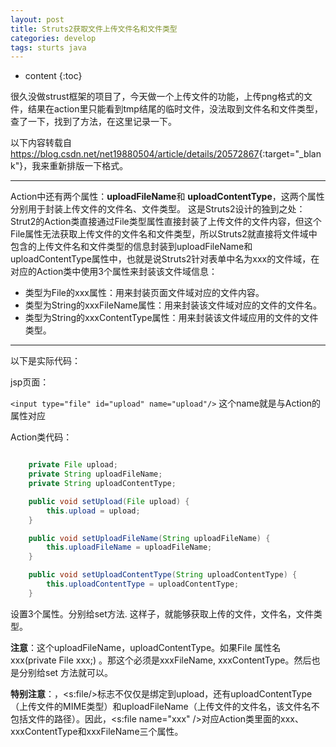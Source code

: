 ```yaml
---
layout: post
title: Struts2获取文件上传文件名和文件类型
categories: develop
tags: sturts java
---
```


* content
{:toc}

很久没做strust框架的项目了，今天做一个上传文件的功能，上传png格式的文件，结果在action里只能看到tmp结尾的临时文件，没法取到文件名和文件类型，查了一下，找到了方法，在这里记录一下。

以下内容转载自<https://blog.csdn.net/net19880504/article/details/20572867>{:target="_blank"}，我来重新排版一下格式。




---------------------------------

Action中还有两个属性：**uploadFileName**和 **uploadContentType**，这两个属性分别用于封装上传文件的文件名、文件类型。
这是Struts2设计的独到之处：Strut2的Action类直接通过File类型属性直接封装了上传文件的文件内容，但这个File属性无法获取上传文件的文件名和文件类型，所以Struts2就直接将文件域中包含的上传文件名和文件类型的信息封装到uploadFileName和 uploadContentType属性中，也就是说Struts2针对表单中名为xxx的文件域，在对应的Action类中使用3个属性来封装该文件域信息：

- 类型为File的xxx属性：用来封装页面文件域对应的文件内容。
- 类型为String的xxxFileName属性：用来封装该文件域对应的文件的文件名。
- 类型为String的xxxContentType属性：用来封装该文件域应用的文件的文件类型。

---------------------------------

以下是实际代码：

jsp页面：

```<input type="file" id="upload" name="upload"/>```  这个name就是与Action的属性对应

Action类代码：

```java

    private File upload;
    private String uploadFileName;
    private String uploadContentType;

    public void setUpload(File upload) {
        this.upload = upload;
    }

    public void setUploadFileName(String uploadFileName) {
        this.uploadFileName = uploadFileName;
    }

    public void setUploadContentType(String uploadContentType) {
        this.uploadContentType = uploadContentType;
    }

```

设置3个属性。分别给set方法. 这样子，就能够获取上传的文件，文件名，文件类型。

**注意**：这个uploadFileName，uploadContentType。如果File 属性名xxx(private File xxx;) 。那这个必须是xxxFileName, xxxContentType。然后也是分别给set 方法就可以。

**特别注意**：，<s:file/>标志不仅仅是绑定到upload，还有uploadContentType（上传文件的MIME类型）和uploadFileName（上传文件的文件名，该文件名不包括文件的路径）。因此，<s:file name="xxx" />对应Action类里面的xxx、xxxContentType和xxxFileName三个属性。